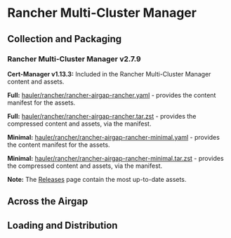# Rancher Multi-Cluster Manager

## Collection and Packaging

### Rancher Multi-Cluster Manager v2.7.9

**Cert-Manager v1.13.3:** Included in the Rancher Multi-Cluster Manager content and assets.

**Full:** [hauler/rancher/rancher-airgap-rancher.yaml](https://rancher-airgap.s3.amazonaws.com/v1.6.4/hauler/rancher/rancher-airgap-rancher.yaml) - provides the content manifest for the assets.

**Full:** [hauler/rancher/rancher-airgap-rancher.tar.zst](https://rancher-airgap.s3.amazonaws.com/v1.6.4/hauler/rancher/rancher-airgap-rancher.tar.zst) - provides the compressed content and assets, via the manifest.

**Minimal:** [hauler/rancher/rancher-airgap-rancher-minimal.yaml](https://rancher-airgap.s3.amazonaws.com/v1.6.4/hauler/rancher/rancher-airgap-rancher-minimal.yaml) - provides the content manifest for the assets.

**Minimal:** [hauler/rancher/rancher-airgap-rancher-minimal.tar.zst](https://rancher-airgap.s3.amazonaws.com/v1.6.4/hauler/rancher/rancher-airgap-rancher-minimal.tar.zst) - provides the compressed content and assets, via the manifest.


**Note:** The [Releases](https://github.com/zackbradys/rancher-airgap/releases) page contain the most up-to-date assets.

## Across the Airgap

## Loading and Distribution